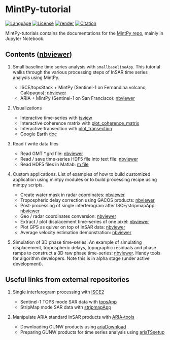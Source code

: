 # MintPy-tutorial

[![Language](https://img.shields.io/badge/python-3.5%2B-blue.svg)](https://www.python.org/)
[![License](https://img.shields.io/badge/license-GPLv3-yellow.svg)](https://github.com/insarlab/MintPy-tutorial/blob/master/LICENSE)
[![render](https://img.shields.io/badge/render-nbviewer-orange.svg)](https://nbviewer.jupyter.org/github/insarlab/MintPy-tutorial/tree/master/)
[![Citation](https://img.shields.io/badge/doi-10.1016%2Fj.cageo.2019.104331-blue)](https://doi.org/10.1016/j.cageo.2019.104331)

MintPy-tutorials contains the documentations for the [MintPy repo](https://github.com/insarlab/MintPy), mainly in Jupyter Notebook.

## Contents ([nbviewer](https://nbviewer.jupyter.org/github/insarlab/MintPy-tutorial/tree/master/))

1. Small baseline time series analysis with `smallbaselineApp`. This tutorial walks through the various processing steps of InSAR time series analysis using MintPy.     

   - ISCE/topsStack + MintPy (Sentinel-1 on Fernandina volcano, Galápagos): [nbviewer](https://nbviewer.jupyter.org/github/insarlab/MintPy-tutorial/blob/master/smallbaselineApp.ipynb)
   - ARIA + MintPy (Sentinel-1 on San Francisco): [nbviewer](https://nbviewer.jupyter.org/github/insarlab/MintPy-tutorial/blob/master/smallbaselineApp_aria.ipynb)

2. Visualizations   

   - Interactive time-series with [tsview](https://nbviewer.jupyter.org/github/insarlab/MintPy-tutorial/blob/master/visualization/tsview.ipynb)
   - Interactive coherence matrix with [plot_coherence_matrix](https://nbviewer.jupyter.org/github/insarlab/MintPy-tutorial/blob/master/visualization/plot_coherence_matrix.ipynb)
   - Interactive transection with [plot_transection](https://nbviewer.jupyter.org/github/insarlab/MintPy-tutorial/blob/master/visualization/plot_transection.ipynb)
   - Google Earth [doc](https://mintpy.readthedocs.io/en/latest/google_earth/)

3. Read / write data files

   - Read GMT *.grd file: [nbviewer](https://nbviewer.jupyter.org/github/insarlab/MintPy-tutorial/blob/master/io/read_gmt_grd.ipynb)
   - Read / save time-series HDF5 file into text file: [nbviewer](https://nbviewer.jupyter.org/github/insarlab/MintPy-tutorial/blob/master/io/save_data2text.ipynb)
   - Read HDF5 files in Matlab: [m file](./io/read_hdf5.m)

4. Custom applications. List of examples of how to build customized application using mintpy modules or to build processing recipe using mintpy scripts.     

   - Create water mask in radar coordinates: [nbviewer](https://nbviewer.jupyter.org/github/insarlab/MintPy-tutorial/blob/master/applications/water_mask.ipynb)
   - Tropospheric delay correction using GACOS products: [nbviewer](https://nbviewer.jupyter.org/github/insarlab/MintPy-tutorial/blob/master/applications/tropo_gacos.ipynb)
   - Post-processing of single interferogram after ISCE/stripmapApp: [nbviewer](https://nbviewer.jupyter.org/github/insarlab/MintPy-tutorial/blob/master/applications/stripmapApp_postprocessing.ipynb)
   - Geo / radar coordinates conversion: [nbviewer](https://nbviewer.jupyter.org/github/insarlab/MintPy-tutorial/blob/master/applications/coordinate_conversion.ipynb)
   - Extract / plot displacement time-series of one pixel: [nbviewer](https://nbviewer.jupyter.org/github/insarlab/MintPy-tutorial/blob/master/applications/plot_displacement_timeseries.ipynb)
   - Plot GPS as quiver on top of InSAR data: [nbviewer](https://nbviewer.jupyter.org/github/insarlab/MintPy-tutorial/blob/master/applications/plot_gps_quiver.ipynb)
   - Average velocity estimation demonstration: [nbviewer](https://nbviewer.jupyter.org/github/insarlab/MintPy-tutorial/blob/master/applications/timeseries2velocity.ipynb)

5. Simulation of 3D phase time-series. An example of simulating displacement, tropospheric delays, topographic residuals and phase ramps to construct a 3D raw phase time-series: [nbviewer](https://nbviewer.jupyter.org/github/insarlab/MintPy-tutorial/tree/master/simulations/). Handy tools for algorithm developers. Note this is in alpha stage (under active development).    

## Useful links from external repositories ##

1. Single interferogram processing with [ISCE2](https://github.com/isce-framework/isce2-docs/tree/master/Notebooks)

   - Sentinel-1 TOPS mode SAR data with [topsApp](https://nbviewer.jupyter.org/github/isce-framework/isce2-docs/blob/master/Notebooks/TOPS/Tops.ipynb)
   - StripMap mode SAR data with [stripmapApp](https://nbviewer.jupyter.org/github/isce-framework/isce2-docs/blob/master/Notebooks/Stripmap/stripmapApp.ipynb)

2. Manipulate ARIA standard InSAR products with [ARIA-tools](https://github.com/aria-tools/ARIA-tools-docs)

   - Downloading GUNW products using [ariaDownload](https://nbviewer.jupyter.org/github/aria-tools/ARIA-tools-docs/blob/master/JupyterDocs/ariaDownload/ariaDownload_tutorial.ipynb)
   - Preparing GUNW products for time series analysis using [ariaTSsetup](https://nbviewer.jupyter.org/github/aria-tools/ARIA-tools-docs/blob/master/JupyterDocs/ariaTSsetup/ariaTSsetup_tutorial.ipynb)

